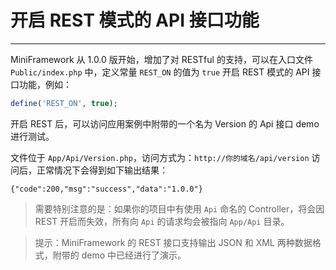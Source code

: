 # 开启 REST 模式的 API 接口功能

---

MiniFramework 从 1.0.0 版开始，增加了对 RESTful 的支持，可以在入口文件 `Public/index.php` 中，定义常量 `REST_ON` 的值为 `true` 开启 REST 模式的 API 接口功能，例如：

```php
define('REST_ON', true);
```

开启 REST 后，可以访问应用案例中附带的一个名为 Version 的 Api 接口 demo 进行测试。

文件位于 `App/Api/Version.php`，访问方式为：`http://你的域名/api/version` 访问后，正常情况下会得到如下输出结果：

`{"code":200,"msg":"success","data":"1.0.0"}`

> 需要特别注意的是：如果你的项目中有使用 `Api` 命名的 Controller，将会因 REST 开启而失效，所有向 `Api` 的请求均会被指向 `App/Api` 目录。

> 提示：MiniFramework 的 REST 接口支持输出 JSON 和 XML 两种数据格式，附带的 demo 中已经进行了演示。





